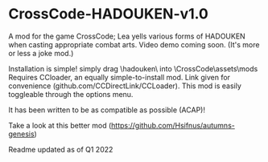 # CrossCode-HADOUKEN-v1.0
A mod for the game CrossCode; Lea yells various forms of HADOUKEN when casting appropriate combat arts. Video demo coming soon.
(It's more or less a joke mod.)

Installation is simple! simply drag \hadouken\ into \CrossCode\assets\mods\
Requires CCloader, an equally simple-to-install mod. Link given for convenience (github.com/CCDirectLink/CCLoader). This mod is easily toggleable through the options menu.

It has been written to be as compatible as possible (ACAP)!


Take a look at this better mod (https://github.com/Hsifnus/autumns-genesis)


Readme updated as of Q1 2022
